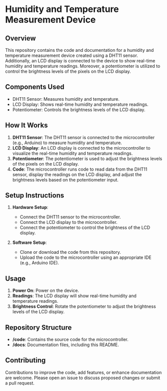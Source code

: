 # Humidity and Temperature Measurement Device

## Overview

This repository contains the code and documentation for a humidity and temperature measurement device created using a DHT11 sensor. Additionally, an LCD display is connected to the device to show real-time humidity and temperature readings. Moreover, a potentiometer is utilized to control the brightness levels of the pixels on the LCD display.

## Components Used

- DHT11 Sensor: Measures humidity and temperature.
- LCD Display: Shows real-time humidity and temperature readings.
- Potentiometer: Controls the brightness levels of the LCD display.

## How It Works

1. **DHT11 Sensor**: The DHT11 sensor is connected to the microcontroller (e.g., Arduino) to measure humidity and temperature.
2. **LCD Display**: An LCD display is connected to the microcontroller to visualize the real-time humidity and temperature readings.
3. **Potentiometer**: The potentiometer is used to adjust the brightness levels of the pixels on the LCD display.
4. **Code**: The microcontroller runs code to read data from the DHT11 sensor, display the readings on the LCD display, and adjust the brightness levels based on the potentiometer input.

## Setup Instructions

1. **Hardware Setup**:
   - Connect the DHT11 sensor to the microcontroller.
   - Connect the LCD display to the microcontroller.
   - Connect the potentiometer to control the brightness of the LCD display.
   
2. **Software Setup**:
   - Clone or download the code from this repository.
   - Upload the code to the microcontroller using an appropriate IDE (e.g., Arduino IDE).

## Usage

1. **Power On**: Power on the device.
2. **Readings**: The LCD display will show real-time humidity and temperature readings.
3. **Brightness Control**: Rotate the potentiometer to adjust the brightness levels of the LCD display.

## Repository Structure

- **/code**: Contains the source code for the microcontroller.
- **/docs**: Documentation files, including this README.

## Contributing

Contributions to improve the code, add features, or enhance documentation are welcome. Please open an issue to discuss proposed changes or submit a pull request.
